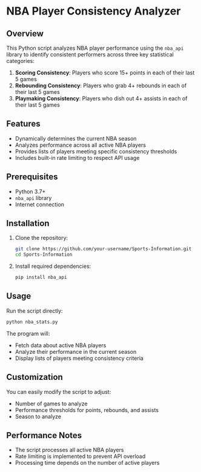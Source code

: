 # NBA Player Consistency Analyzer

## Overview

This Python script analyzes NBA player performance using the `nba_api` library to identify consistent performers across three key statistical categories:

1. **Scoring Consistency**: Players who score 15+ points in each of their last 5 games
2. **Rebounding Consistency**: Players who grab 4+ rebounds in each of their last 5 games
3. **Playmaking Consistency**: Players who dish out 4+ assists in each of their last 5 games

## Features

- Dynamically determines the current NBA season
- Analyzes performance across all active NBA players
- Provides lists of players meeting specific consistency thresholds
- Includes built-in rate limiting to respect API usage

## Prerequisites

- Python 3.7+
- `nba_api` library
- Internet connection

## Installation

1. Clone the repository:
   ```bash
   git clone https://github.com/your-username/Sports-Information.git
   cd Sports-Information
   ```

2. Install required dependencies:
   ```bash
   pip install nba_api
   ```

## Usage

Run the script directly:
```bash
python nba_stats.py
```

The program will:
- Fetch data about active NBA players
- Analyze their performance in the current season
- Display lists of players meeting consistency criteria

## Customization

You can easily modify the script to adjust:
- Number of games to analyze
- Performance thresholds for points, rebounds, and assists
- Season to analyze

## Performance Notes

- The script processes all active NBA players
- Rate limiting is implemented to prevent API overload
- Processing time depends on the number of active players